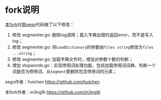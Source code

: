 fork说明
============

[本fork](https://github.com/m3ng9i/sego)对[原sego](https://github.com/huichen/sego)代码做了以下修改：

1. 修改 segmenter.go: 删除log调用；载入字典出错时返回error，而不是写入log；
2. 修改 segmenter.go: 将`LoadDictionary`的参数由`files string`修改为`files ...string`；
3. 修改 segmenter.go: 加载字典文件时，增加对参数个数的判断；
4. 增加 stopwords.go：实现停用词处理功能，包括加载停用词词典、判断一个词是否为停用词、从`Segment`里删除包含停用词的元素；

sego作者：huichen <https://github.com/huichen>

本fork作者：m3ng9i <https://github.com/m3ng9i>

